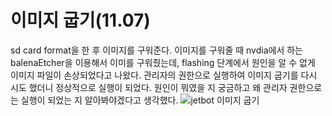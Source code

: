 # 이미지 굽기(11.07)
sd card format을 한 후 이미지를 구워준다.
이미지를 구워줄 때 nvdia에서 하는 balenaEtcher을 이용해서 이미를 구워줬는데, flashing 단계에서 원인을 알 수 없게 이미지 파일이 손상되었다고 나왔다.
관리자의 권한으로 실행하여 이미지 굽기를 다시 시도 했더니 정상적으로 실행이 되었다. 원인이 뭐였을 지 궁금하고 왜 관리자 권한으로는 실행이 되었는 지 알아봐야겠다고 생각했다.
![jetbot 이미지 굽기](https://user-images.githubusercontent.com/103421713/200291208-0870fdbb-b379-45bc-9c02-cc0ec0dfcb13.PNG)
